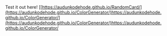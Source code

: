 Test it out here! [[https://audunkodehode.github.io/RandomCard/](https://audunkodehode.github.io/ColorGenerator/)https://audunkodehode.github.io/ColorGenerator/](https://audunkodehode.github.io/ColorGenerator/)https://audunkodehode.github.io/ColorGenerator/
